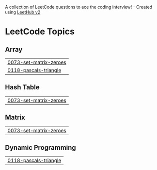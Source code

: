 A collection of LeetCode questions to ace the coding interview! - Created using [LeetHub v2](https://github.com/arunbhardwaj/LeetHub-2.0)
<!---LeetCode Topics Start-->
# LeetCode Topics
## Array
|  |
| ------- |
| [0073-set-matrix-zeroes](https://github.com/ShivamRai04/DataStructureAlgorithms/tree/master/0073-set-matrix-zeroes) |
| [0118-pascals-triangle](https://github.com/ShivamRai04/DataStructureAlgorithms/tree/master/0118-pascals-triangle) |
## Hash Table
|  |
| ------- |
| [0073-set-matrix-zeroes](https://github.com/ShivamRai04/DataStructureAlgorithms/tree/master/0073-set-matrix-zeroes) |
## Matrix
|  |
| ------- |
| [0073-set-matrix-zeroes](https://github.com/ShivamRai04/DataStructureAlgorithms/tree/master/0073-set-matrix-zeroes) |
## Dynamic Programming
|  |
| ------- |
| [0118-pascals-triangle](https://github.com/ShivamRai04/DataStructureAlgorithms/tree/master/0118-pascals-triangle) |
<!---LeetCode Topics End-->
